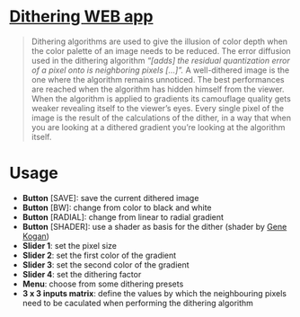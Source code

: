 # [Dithering WEB app](https://yano.squatted.online/dither/)

> Dithering algorithms are used to give the illusion of color depth when the color palette of an image needs to be reduced. The error diffusion used in the dithering algorithm *“[adds] the residual quantization error of a pixel onto is neighboring pixels […]”.* A well-dithered image is the one where the algorithm remains unnoticed. The best performances are reached when the algorithm has hidden himself from the viewer. When the algorithm is applied to gradients its camouflage quality gets weaker revealing itself to the viewer’s eyes. Every single pixel of the image is the result of the calculations of the dither, in a way that when you are looking at a dithered gradient you’re looking at the algorithm itself.



# Usage 



* **Button** [SAVE]: save the current dithered image
* **Button** [BW]: change from color to black and white
* **Button** [RADIAL]: change from linear to radial gradient
* **Button** [SHADER]: use a shader as basis for the dither (shader by [Gene Kogan](https://github.com/genekogan/Processing-Shader-Examples))
* **Slider 1**: set the pixel size
* **Slider 2**: set the first color of the gradient
* **Slider 3**: set the second color of the gradient
* **Slider 4**: set the dithering factor
* **Menu**: choose from some dithering presets
* **3 x 3 inputs matrix**: define the values by which the neighbouring pixels need to be caculated when performing the dithering algorithm
